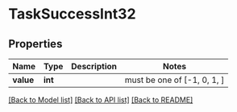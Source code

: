 # TaskSuccessInt32


## Properties
Name | Type | Description | Notes
------------ | ------------- | ------------- | -------------
**value** | **int** |  |  must be one of [-1, 0, 1, ]

[[Back to Model list]](../README.md#documentation-for-models) [[Back to API list]](../README.md#documentation-for-api-endpoints) [[Back to README]](../README.md)


